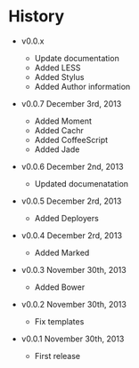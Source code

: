 # History

- v0.0.x
  - Update documentation
  - Added LESS
  - Added Stylus
  - Added Author information

- v0.0.7 December 3rd, 2013
  - Added Moment
  - Added Cachr
  - Added CoffeeScript
  - Added Jade

- v0.0.6 December 2nd, 2013
  - Updated documenatation

- v0.0.5 December 2rd, 2013
  - Added Deployers

- v0.0.4 December 2rd, 2013
  - Added Marked

- v0.0.3 November 30th, 2013
  - Added Bower

- v0.0.2 November 30th, 2013
  - Fix templates

- v0.0.1 November 30th, 2013
  - First release
